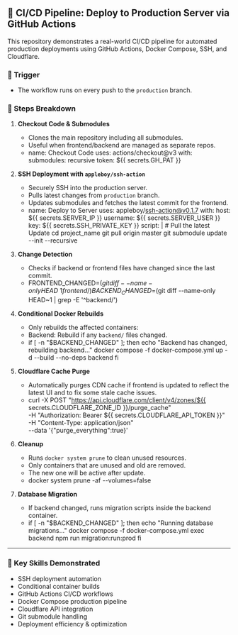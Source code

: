 ## 🚀 CI/CD Pipeline: Deploy to Production Server via GitHub Actions

This repository demonstrates a real-world CI/CD pipeline for automated production deployments using GitHub Actions, Docker Compose, SSH, and Cloudflare.

### 🔄 Trigger

- The workflow runs on every push to the `production` branch.

### 🔧 Steps Breakdown

1.  **Checkout Code & Submodules**

    - Clones the main repository including all submodules.
    - Useful when frontend/backend are managed as separate repos.
    - name: Checkout Code
      uses: actions/checkout@v3
      with:
      submodules: recursive
      token: ${{ secrets.GH_PAT }}

2.  **SSH Deployment with `appleboy/ssh-action`**

    - Securely SSH into the production server.
    - Pulls latest changes from `production` branch.
    - Updates submodules and fetches the latest commit for the frontend.
    - name: Deploy to Server
      uses: appleboy/ssh-action@v0.1.7
      with:
      host: ${{ secrets.SERVER_IP }}
      username: ${{ secrets.SERVER_USER }}
      key: ${{ secrets.SSH_PRIVATE_KEY }}
      script: | # Pull the latest Update
      cd project_name
      git pull origin master
      git submodule update --init --recursive

3.  **Change Detection**

    - Checks if backend or frontend files have changed since the last commit.
    - FRONTEND_CHANGED=$(git diff --name-only HEAD~1 frontend/)
      BACKEND_CHANGED=$(git diff --name-only HEAD~1 | grep -E '^backend/')

4.  **Conditional Docker Rebuilds**

    - Only rebuilds the affected containers:
    - Backend: Rebuild if any `backend/` files changed.
    - if [ -n "$BACKEND_CHANGED" ]; then
      echo "Backend has changed, rebuilding backend..."
      docker compose -f docker-compose.yml up -d --build --no-deps backend
      fi

5.  **Cloudflare Cache Purge**

    - Automatically purges CDN cache if frontend is updated to reflect the latest UI and to fix some stale cache issues.
    - curl -X POST "https://api.cloudflare.com/client/v4/zones/${{ secrets.CLOUDFLARE_ZONE_ID }}/purge_cache" \
       -H "Authorization: Bearer ${{ secrets.CLOUDFLARE_API_TOKEN }}" \
       -H "Content-Type: application/json" \
       --data '{"purge_everything":true}'

6.  **Cleanup**

    - Runs `docker system prune` to clean unused resources.
    - Only containers that are unused and old are removed.
    - The new one will be active after update.
    - docker system prune -af --volumes=false

7.  **Database Migration**
    - If backend changed, runs migration scripts inside the backend container.
    - if [ -n "$BACKEND_CHANGED" ]; then
      echo "Running database migrations..."
      docker compose -f docker-compose.yml exec backend npm run migration:run:prod
      fi

---

### 🧠 Key Skills Demonstrated

- SSH deployment automation
- Conditional container builds
- GitHub Actions CI/CD workflows
- Docker Compose production pipeline
- Cloudflare API integration
- Git submodule handling
- Deployment efficiency & optimization
